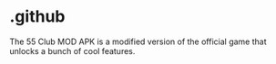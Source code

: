 # .github
The 55 Club MOD APK is a modified version of the official game that unlocks a bunch of cool features.
